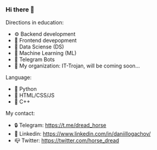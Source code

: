 ### Hi there 👋


Directions in education:

- ⚙️ Backend development
- 🌃 Frontend devepopment
- 🧮 Data Sciense (DS)
- 🤖 Machine Learning (ML)
- 💬 Telegram Bots
- 🐴 My organization: IT-Trojan, will be coming soon...

Language:
- 🐍 Python
- 🐸 HTML/CSS/JS
- 🐉 C++

My contact:
- 🔒 Telegram: https://t.me/dread_horse
- 👔 Linkedin: https://www.linkedin.com/in/daniillogachov/
- 📪 Twitter: https://twitter.com/horse_dread
 

